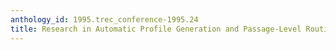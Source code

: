 ```yaml
---
anthology_id: 1995.trec_conference-1995.24
title: Research in Automatic Profile Generation and Passage-Level Routing with LMDS
---
```

